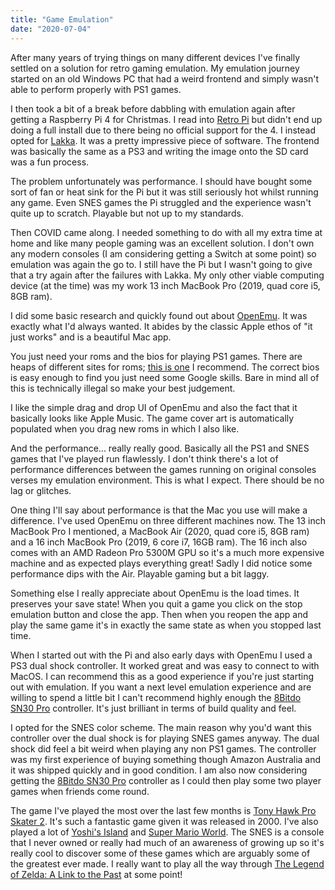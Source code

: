 ```yaml
---
title: "Game Emulation"
date: "2020-07-04"
---
```


After many years of trying things on many different devices I've finally settled on a solution for retro gaming emulation. My emulation journey started on an old Windows PC that had a weird frontend and simply wasn't able to perform properly with PS1 games.

I then took a bit of a break before dabbling with emulation again after getting a Raspberry Pi 4 for Christmas. I read into [Retro Pi](https://retropie.org.uk/) but didn't end up doing a full install due to there being no official support for the 4. I instead opted for [Lakka](http://www.lakka.tv/). It was a pretty impressive piece of software. The frontend was basically the same as a PS3 and writing the image onto the SD card was a fun process.

The problem unfortunately was performance. I should have bought some sort of fan or heat sink for the Pi but it was still seriously hot whilst running any game. Even SNES games the Pi struggled and the experience wasn't quite up to scratch. Playable but not up to my standards.  

Then COVID came along. I needed something to do with all my extra time at home and like many people gaming was an excellent solution. I don't own any modern consoles (I am considering getting a Switch at some point) so emulation was again the go to. I still have the Pi but I wasn't going to give that a try again after the failures with Lakka. My only other viable computing device (at the time) was my work 13 inch MacBook Pro (2019, quad core i5, 8GB ram). 

I did some basic research and quickly found out about [OpenEmu](https://openemu.org/). It was exactly what I'd always wanted. It abides by the classic Apple ethos of "it just works" and is a beautiful Mac app.

You just need your roms and the bios for playing PS1 games. There are heaps of different sites for roms; [this is one](https://cdromance.com/) I recommend. The correct bios is easy enough to find you just need some Google skills. Bare in mind all of this is technically illegal so make your best judgement. 

I like the simple drag and drop UI of OpenEmu and also the fact that it basically looks like Apple Music. The game cover art is automatically populated when you drag new roms in which I also like.

And the performance... really really good. Basically all the PS1 and SNES games that I've played run flawlessly. I don't think there's a lot of performance differences between the games running on original consoles verses my emulation environment. This is what I expect. There should be no lag or glitches. 

One thing I'll say about performance is that the Mac you use will make a difference. I've used OpenEmu on three different machines now. The 13 inch MacBook Pro I mentioned, a MacBook Air (2020, quad core i5, 8GB ram) and a 16 inch MacBook Pro (2019, 6 core i7, 16GB ram). The 16 inch also comes with an AMD Radeon Pro 5300M GPU so it's a much more expensive machine and as expected plays everything great! Sadly I did notice some performance dips with the Air. Playable gaming but a bit laggy.   

Something else I really appreciate about OpenEmu is the load times. It preserves your save state! When you quit a game you click on the stop emulation button and close the app. Then when you reopen the app and play the same game it's in exactly the same state as when you stopped last time.

When I started out with the Pi and also early days with OpenEmu I used a PS3 dual shock controller. It worked great and was easy to connect to with MacOS. I can recommend this as a good experience if you're just starting out with emulation. If you want a next level emulation experience and are willing to spend a little bit I can't recommend highly enough the [8Bitdo SN30 Pro](https://www.amazon.com.au/dp/B0748S1VDC/ref=twister_B075FDTVX9?_encoding=UTF8&psc=1) controller. It's just brilliant in terms of build quality and feel.  

I opted for the SNES color scheme. The main reason why you'd want this controller over the dual shock is for playing SNES games anyway. The dual shock did feel a bit weird when playing any non PS1 games. The controller was my first experience of buying something though Amazon Australia and it was shipped quickly and in good condition. I am also now considering getting the [8Bitdo SN30 Pro](https://www.amazon.com.au/8Bitdo-contronller-Customize-Controller-Raspberry/dp/B07XYNJJZ6/ref=sr_1_4?dchild=1&keywords=8bitdo&qid=1593856837&sr=8-4) controller as I could then play some two player games when friends come round.

The game I've played the most over the last few months is [Tony Hawk Pro Skater 2](https://en.wikipedia.org/wiki/Tony_Hawk%27s_Pro_Skater_2). It's such a fantastic game given it was released in 2000. I've also played a lot of [Yoshi's Island](https://en.wikipedia.org/wiki/Yoshi%27s_Island) and [Super Mario World](https://en.wikipedia.org/wiki/Super_Mario_World). The SNES is a console that I never owned or really had much of an awareness of growing up so it's really cool to discover some of these games which are arguably some of the greatest ever made. I really want to play all the way through [The Legend of Zelda: A Link to the Past](https://en.wikipedia.org/wiki/The_Legend_of_Zelda:_A_Link_to_the_Past) at some point! 